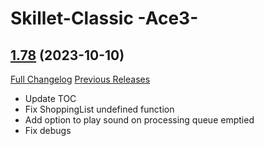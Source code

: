 # Skillet-Classic  -Ace3-

## [1.78](https://github.com/b-morgan/Skillet-Classic/tree/1.78) (2023-10-10)
[Full Changelog](https://github.com/b-morgan/Skillet-Classic/compare/1.77...1.78) [Previous Releases](https://github.com/b-morgan/Skillet-Classic/releases)

- Update TOC  
- Fix ShoppingList undefined function  
- Add option to play sound on processing queue emptied  
- Fix debugs  
